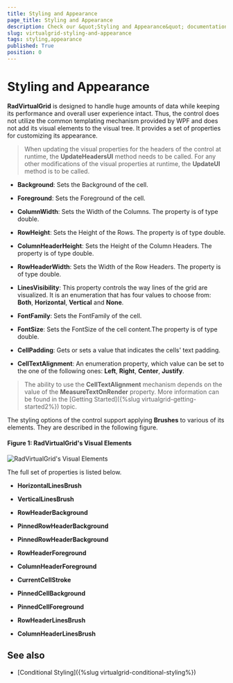 ```yaml
---
title: Styling and Appearance
page_title: Styling and Appearance
description: Check our &quot;Styling and Appearance&quot; documentation article for the RadVirtualGrid WPF control.
slug: virtualgrid-styling-and-appearance
tags: styling,appearance
published: True
position: 0
---
```


# Styling and Appearance

__RadVirtualGrid__ is designed to handle huge amounts of data while keeping its performance and overall user experience intact. Thus, the control does not utilize the common templating mechanism provided by WPF and does not add its visual elements to the visual tree. It provides a set of properties for customizing its appearance. 

> When updating the visual properties for the headers of the control at runtime, the __UpdateHeadersUI__ method needs to be called. For any other modifications of the visual properties at runtime, the __UpdateUI__ method is to be called.

* __Background__: Sets the Background of the cell.

* __Foreground__: Sets the Foreground of the cell.

* __ColumnWidth__: Sets the Width of the Columns. The property is of type double.

* __RowHeight__: Sets the Height of the Rows. The property is of type double.

* __ColumnHeaderHeight__: Sets the Height of the Column Headers. The property is of type double.

* __RowHeaderWidth__: Sets the Width of the Row Headers. The property is of type double.

* __LinesVisibility__: This property controls the way lines of the grid are visualized. It is an enumeration that has four values to choose from: __Both__, __Horizontal__, __Vertical__ and __None__.

* __FontFamily__: Sets the FontFamily of the cell.

* __FontSize__: Sets the FontSize of the cell content.The property is of type double.

* __CellPadding__: Gets or sets a value that indicates the cells' text padding.

* __CellTextAlignment__: An enumeration property, which value can be set to the one of the following ones: __Left__, __Right__, __Center__, __Justify__.

>The ability to use the __CellTextAlignment__ mechanism depends on the value of the __MeasureTextOnRender__ property. More information can be found in the [Getting Started]({%slug virtualgrid-getting-started2%}) topic.

The styling options of the control support applying __Brushes__ to various of its elements. They are described in the following figure. 

#### __Figure 1: RadVirtualGrid's Visual Elements__ 
![RadVirtualGrid's Visual Elements](images/RadVirtualGrid_Styling_01.png)

The full set of properties is listed below.

* __HorizontalLinesBrush__

* __VerticalLinesBrush__

* __RowHeaderBackground__

* __PinnedRowHeaderBackground__

* __PinnedRowHeaderBackground__

* __RowHeaderForeground__

* __ColumnHeaderForeground__

* __CurrentCellStroke__

* __PinnedCellBackground__

* __PinnedCellForeground__

* __RowHeaderLinesBrush__

* __ColumnHeaderLinesBrush__

## See also

* [Conditional Styling]({%slug virtualgrid-conditional-styling%})
